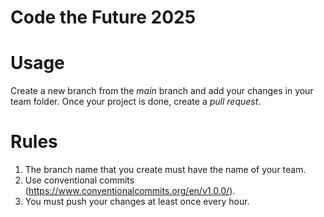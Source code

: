 # Code the Future 2025

# Usage

Create a new branch from the *main* branch and add your changes in your team folder. Once your project is done, create a *pull request*.

# Rules

1. The branch name that you create must have the name of your team.
2. Use conventional commits (https://www.conventionalcommits.org/en/v1.0.0/).
3. You must push your changes at least once every hour.
